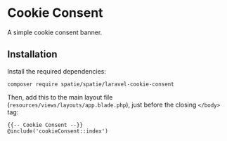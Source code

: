 # Cookie Consent

A simple cookie consent banner.

## Installation

Install the required dependencies:

    composer require spatie/spatie/laravel-cookie-consent

Then, add this to the main layout file (`resources/views/layouts/app.blade.php`), just before the closing `</body>` tag:

    {{-- Cookie Consent --}}
    @include('cookieConsent::index')
